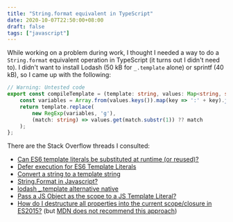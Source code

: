 ```yaml
---
title: "String.format equivalent in TypeScript"
date: 2020-10-07T22:50:00+08:00
draft: false
tags: ["javascript"]
---
```

While working on a problem during work, I thought I needed a way to do a `String.format` equivalent operation in TypeScript (it turns out I didn't need to). I didn't want to install Lodash (50 kB for `_.template` alone) or sprintf (40 kB), so I came up with the following:

```typescript
// Warning: Untested code
export const compileTemplate = (template: string, values: Map<string, string>) => {
    const variables = Array.from(values.keys()).map(key => ':' + key).join('|');
    return template.replace(
        new RegExp(variables, 'g'),
        (match: string) => values.get(match.substr(1)) ?? match
    );
};
```

There are the Stack Overflow threads I consulted:

- [Can ES6 template literals be substituted at runtime (or reused)?](https://stackoverflow.com/questions/30003353/can-es6-template-literals-be-substituted-at-runtime-or-reused)
- [Defer execution for ES6 Template Literals](https://stackoverflow.com/questions/22607806/defer-execution-for-es6-template-literals)
- [Convert a string to a template string](https://stackoverflow.com/questions/29182244/convert-a-string-to-a-template-string)
- [String.Format in Javascript?](https://stackoverflow.com/questions/6220693/string-format-in-javascript)
- [lodash _.template alternative native](https://stackoverflow.com/questions/43187102/lodash-template-alternative-native)
- [Pass a JS Object as the scope to a JS Template Literal?](https://stackoverflow.com/questions/46433901/pass-a-js-object-as-the-scope-to-a-js-template-literal)
- [How do I destructure all properties into the current scope/closure in ES2015?](https://stackoverflow.com/questions/31907970/how-do-i-destructure-all-properties-into-the-current-scope-closure-in-es2015) (but [MDN does not recommend this approach](https://developer.mozilla.org/en-US/docs/Web/JavaScript/Reference/Statements/with))
